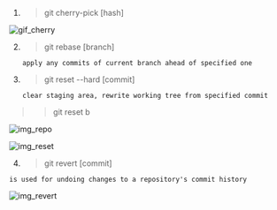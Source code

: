 1. >git cherry-pick [hash]

![gif_cherry](https://res.cloudinary.com/practicaldev/image/fetch/s--qgqXN2cR--/c_limit%2Cf_auto%2Cfl_progressive%2Cq_66%2Cw_880/https://miro.medium.com/max/700/0%2A0uzNtqDd8KiuSCI9.gif)


2. >git rebase [branch]

    `apply any commits of current branch ahead of specified one`

3. >git reset --hard [commit]

    `clear staging area, rewrite working tree from specified commit`


>>git reset b

![img_repo](https://wac-cdn.atlassian.com/dam/jcr:8d616ece-8cee-4fde-bdee-4b280a0a8334/01%20git-sequence-transparent%20kopiera.png?cdnVersion=316)

![img_reset](https://wac-cdn.atlassian.com/dam/jcr:bdf5fda3-4aac-4170-ba35-58f7a66ea3c4/03%20git-reset-transparent%20kopiera.png?cdnVersion=316)


4. >git revert [commit]


`is used for undoing changes to a repository's commit history`


![img_revert](https://miro.medium.com/max/847/1*8GsjZXPaKv-C_1eFK0D1XQ.png)